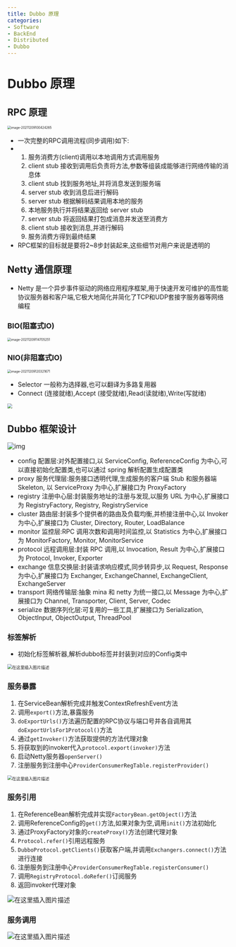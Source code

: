 ```yaml
---
title: Dubbo 原理
categories:
- Software
- BackEnd
- Distributed
- Dubbo
---
```

# Dubbo 原理

## RPC 原理

<img src="https://raw.githubusercontent.com/LuShan123888/Files/main/Pictures/image-20211209100424265.png" alt="image-20211209100424265" style="zoom:50%;" />

- 一次完整的RPC调用流程(同步调用)如下:
- 1. 服务消费方(client)调用以本地调用方式调用服务
    2. client stub 接收到调用后负责将方法,参数等组装成能够进行网络传输的消息体
    3. client stub 找到服务地址,并将消息发送到服务端
    4. server stub 收到消息后进行解码
    5. server stub 根据解码结果调用本地的服务
    6. 本地服务执行并将结果返回给 server stub
    7. server stub 将返回结果打包成消息并发送至消费方
    8. client stub 接收到消息,并进行解码
    9. 服务消费方得到最终结果
- RPC框架的目标就是要将2~8步封装起来,这些细节对用户来说是透明的

## Netty 通信原理

- Netty 是一个异步事件驱动的网络应用程序框架,用于快速开发可维护的高性能协议服务器和客户端,它极大地简化并简化了TCP和UDP套接字服务器等网络编程

### BIO(阻塞式IO)

<img src="https://raw.githubusercontent.com/LuShan123888/Files/main/Pictures/image-20211209114705251.png" alt="image-20211209114705251" style="zoom:50%;" />

### NIO(非阻塞式IO)

<img src="https://raw.githubusercontent.com/LuShan123888/Files/main/Pictures/image-20211209120321671.png" alt="image-20211209120321671" style="zoom:50%;" />

- Selector 一般称为选择器,也可以翻译为多路复用器
- Connect (连接就绪),Accept (接受就绪),Read(读就绪),Write(写就绪)

<img src="https://img-blog.csdnimg.cn/20200613171217369.png?x-oss-process=image/watermark,type_ZmFuZ3poZW5naGVpdGk,shadow_10,text_aHR0cHM6Ly9ibG9nLmNzZG4ubmV0L3FxXzQxMTU3NTg4,size_16,color_FFFFFF,t_70" style="zoom: 67%;" />

## Dubbo 框架设计

![img](https://raw.githubusercontent.com/LuShan123888/Files/main/Pictures/watermark,type_ZmFuZ3poZW5naGVpdGk,shadow_10,text_aHR0cHM6Ly9ibG9nLmNzZG4ubmV0L3FxXzQxMTU3NTg4,size_16,color_FFFFFF,t_70-20211209121942724.png)



- config 配置层:对外配置接口,以 ServiceConfig, ReferenceConfig 为中心,可以直接初始化配置类,也可以通过 spring 解析配置生成配置类
- proxy 服务代理层:服务接口透明代理,生成服务的客户端 Stub 和服务器端 Skeleton, 以 ServiceProxy 为中心,扩展接口为 ProxyFactory
- registry 注册中心层:封装服务地址的注册与发现,以服务 URL 为中心,扩展接口为 RegistryFactory, Registry, RegistryService
- cluster 路由层:封装多个提供者的路由及负载均衡,并桥接注册中心,以 Invoker 为中心,扩展接口为 Cluster, Directory, Router, LoadBalance
- monitor 监控层:RPC 调用次数和调用时间监控,以 Statistics 为中心,扩展接口为 MonitorFactory, Monitor, MonitorService
- protocol 远程调用层:封装 RPC 调用,以 Invocation, Result 为中心,扩展接口为 Protocol, Invoker, Exporter
- exchange 信息交换层:封装请求响应模式,同步转异步,以 Request, Response 为中心,扩展接口为 Exchanger, ExchangeChannel, ExchangeClient, ExchangeServer
- transport 网络传输层:抽象 mina 和 netty 为统一接口,以 Message 为中心,扩展接口为 Channel, Transporter, Client, Server, Codec
- serialize 数据序列化层:可复用的一些工具,扩展接口为 Serialization, ObjectInput, ObjectOutput, ThreadPool

### 标签解析

- 初始化标签解析器,解析dubbo标签并封装到对应的Config类中

<img src="https://raw.githubusercontent.com/LuShan123888/Files/main/Pictures/watermark,type_ZmFuZ3poZW5naGVpdGk,shadow_10,text_aHR0cHM6Ly9ibG9nLmNzZG4ubmV0L3FxXzQxMTU3NTg4,size_16,color_FFFFFF,t_70-20211210143322147.png" alt="在这里插入图片描述" style="zoom:67%;" />

### 服务暴露

1. 在ServiceBean解析完成并触发ContextRefreshEvent方法
2. 调用`export()`方法,暴露服务
3. `doExportUrls()`方法遍历配置的RPC协议与端口号并各自调用其`doExportUrlsFor1Protocol()`方法
4. 通过`getInvoker()`方法获取提供的方法代理对象
5. 将获取到的invoker代入`protocol.export(invoker)`方法
6. 启动Netty服务器`openServer()`
7. 注册服务到注册中心`ProviderConsumerRegTable.registerProvider()`

<img src="https://raw.githubusercontent.com/LuShan123888/Files/main/Pictures/watermark,type_ZmFuZ3poZW5naGVpdGk,shadow_10,text_aHR0cHM6Ly9ibG9nLmNzZG4ubmV0L3FxXzQxMTU3NTg4,size_16,color_FFFFFF,t_70-20211210143315841.png" alt="在这里插入图片描述" style="zoom:67%;" />

### 服务引用

1. 在ReferenceBean解析完成并实现`FactoryBean.getObject()`方法
2. 调用ReferenceConfig的`get()`方法,如果对象为空,调用`init()`方法初始化
3. 通过ProxyFactory对象的`createProxy()`方法创建代理对象
4. `Protocol.refer()`引用远程服务
5. `DubboProtocol.getClients()`获取客户端,并调用`Exchangers.connect()`方法进行连接
6. 注册服务到注册中心`ProviderConsumerRegTable.registerConsumer()`
7. 调用`RegistryProtocol.doRefer()`订阅服务
8. 返回invoker代理对象

![在这里插入图片描述](https://raw.githubusercontent.com/LuShan123888/Files/main/Pictures/watermark,type_ZmFuZ3poZW5naGVpdGk,shadow_10,text_aHR0cHM6Ly9ibG9nLmNzZG4ubmV0L3FxXzQxMTU3NTg4,size_16,color_FFFFFF,t_70-20211210143327730.png)

### 服务调用

![在这里插入图片描述](https://raw.githubusercontent.com/LuShan123888/Files/main/Pictures/watermark,type_ZmFuZ3poZW5naGVpdGk,shadow_10,text_aHR0cHM6Ly9ibG9nLmNzZG4ubmV0L3FxXzQxMTU3NTg4,size_16,color_FFFFFF,t_70-20211210143329816.png)